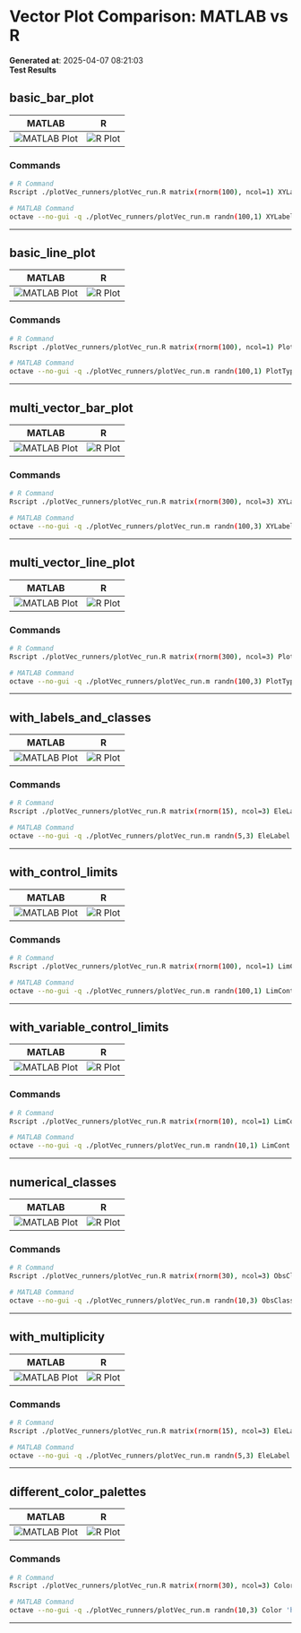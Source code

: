# Vector Plot Comparison: MATLAB vs R

**Generated at**: 2025-04-07 08:21:03  
**Test Results**  

## basic_bar_plot

| MATLAB | R |
|--------|---|
| ![MATLAB Plot](plotVec_matlab_basic_bar_plot.png) | ![R Plot](plotVec_r_basic_bar_plot.png) |

### Commands
```bash
# R Command
Rscript ./plotVec_runners/plotVec_run.R matrix(rnorm(100), ncol=1) XYLabel c('Index','Value')

# MATLAB Command
octave --no-gui -q ./plotVec_runners/plotVec_run.m randn(100,1) XYLabel ['Index';'Value']
```

---

## basic_line_plot

| MATLAB | R |
|--------|---|
| ![MATLAB Plot](plotVec_matlab_basic_line_plot.png) | ![R Plot](plotVec_r_basic_line_plot.png) |

### Commands
```bash
# R Command
Rscript ./plotVec_runners/plotVec_run.R matrix(rnorm(100), ncol=1) PlotType 'Lines' XYLabel c('Index','Value')

# MATLAB Command
octave --no-gui -q ./plotVec_runners/plotVec_run.m randn(100,1) PlotType 'Lines' XYLabel ['Index';'Value']
```

---

## multi_vector_bar_plot

| MATLAB | R |
|--------|---|
| ![MATLAB Plot](plotVec_matlab_multi_vector_bar_plot.png) | ![R Plot](plotVec_r_multi_vector_bar_plot.png) |

### Commands
```bash
# R Command
Rscript ./plotVec_runners/plotVec_run.R matrix(rnorm(300), ncol=3) XYLabel c('Index','Value')

# MATLAB Command
octave --no-gui -q ./plotVec_runners/plotVec_run.m randn(100,3) XYLabel ['Index';'Value']
```

---

## multi_vector_line_plot

| MATLAB | R |
|--------|---|
| ![MATLAB Plot](plotVec_matlab_multi_vector_line_plot.png) | ![R Plot](plotVec_r_multi_vector_line_plot.png) |

### Commands
```bash
# R Command
Rscript ./plotVec_runners/plotVec_run.R matrix(rnorm(300), ncol=3) PlotType 'Lines' XYLabel c('Index','Value')

# MATLAB Command
octave --no-gui -q ./plotVec_runners/plotVec_run.m randn(100,3) PlotType 'Lines' XYLabel ['Index';'Value']
```

---

## with_labels_and_classes

| MATLAB | R |
|--------|---|
| ![MATLAB Plot](plotVec_matlab_with_labels_and_classes.png) | ![R Plot](plotVec_r_with_labels_and_classes.png) |

### Commands
```bash
# R Command
Rscript ./plotVec_runners/plotVec_run.R matrix(rnorm(15), ncol=3) EleLabel c('one','two','three','four','five') ObsClass c(1,1,1,2,2) XYLabel c('Elements','Values')

# MATLAB Command
octave --no-gui -q ./plotVec_runners/plotVec_run.m randn(5,3) EleLabel ['one';'two';'three';'four';'five'] ObsClass [1;1;1;2;2] XYLabel ['Elements';'Values']
```

---

## with_control_limits

| MATLAB | R |
|--------|---|
| ![MATLAB Plot](plotVec_matlab_with_control_limits.png) | ![R Plot](plotVec_r_with_control_limits.png) |

### Commands
```bash
# R Command
Rscript ./plotVec_runners/plotVec_run.R matrix(rnorm(100), ncol=1) LimCont c(1, -1, 3) XYLabel c('Functions','Time')

# MATLAB Command
octave --no-gui -q ./plotVec_runners/plotVec_run.m randn(100,1) LimCont [1, -1, 3] XYLabel ['Functions';'Time']
```

---

## with_variable_control_limits

| MATLAB | R |
|--------|---|
| ![MATLAB Plot](plotVec_matlab_with_variable_control_limits.png) | ![R Plot](plotVec_r_with_variable_control_limits.png) |

### Commands
```bash
# R Command
Rscript ./plotVec_runners/plotVec_run.R matrix(rnorm(10), ncol=1) LimCont rnorm(10) XYLabel c('Elements','Values')

# MATLAB Command
octave --no-gui -q ./plotVec_runners/plotVec_run.m randn(10,1) LimCont randn(10,1) XYLabel ['Elements';'Values']
```

---

## numerical_classes

| MATLAB | R |
|--------|---|
| ![MATLAB Plot](plotVec_matlab_numerical_classes.png) | ![R Plot](plotVec_r_numerical_classes.png) |

### Commands
```bash
# R Command
Rscript ./plotVec_runners/plotVec_run.R matrix(rnorm(30), ncol=3) ObsClass 1:10 ClassType 'Numerical' XYLabel c('Index','Value')

# MATLAB Command
octave --no-gui -q ./plotVec_runners/plotVec_run.m randn(10,3) ObsClass (1:10)' ClassType 'Numerical' XYLabel ['Index';'Value']
```

---

## with_multiplicity

| MATLAB | R |
|--------|---|
| ![MATLAB Plot](plotVec_matlab_with_multiplicity.png) | ![R Plot](plotVec_r_with_multiplicity.png) |

### Commands
```bash
# R Command
Rscript ./plotVec_runners/plotVec_run.R matrix(rnorm(15), ncol=3) EleLabel c('one','two','three','four','five') ObsClass c(1,1,1,2,2) Multiplicity runif(5,1,100) Markers c(20,50,100) XYLabel c('Elements','Values')

# MATLAB Command
octave --no-gui -q ./plotVec_runners/plotVec_run.m randn(5,3) EleLabel ['one';'two';'three';'four';'five'] ObsClass [1;1;1;2;2] Multiplicity 100*rand(5,1) Markers [20,50,100] XYLabel ['Elements';'Values']
```

---

## different_color_palettes

| MATLAB | R |
|--------|---|
| ![MATLAB Plot](plotVec_matlab_different_color_palettes.png) | ![R Plot](plotVec_r_different_color_palettes.png) |

### Commands
```bash
# R Command
Rscript ./plotVec_runners/plotVec_run.R matrix(rnorm(30), ncol=3) Color 'hsv' XYLabel c('Index','Value')

# MATLAB Command
octave --no-gui -q ./plotVec_runners/plotVec_run.m randn(10,3) Color 'hsv' XYLabel ['Index';'Value']
```

---

